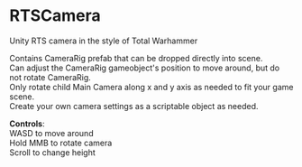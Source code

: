 # RTSCamera
Unity RTS camera in the style of Total Warhammer <br/>

Contains CameraRig prefab that can be dropped directly into scene. <br/>
Can adjust the CameraRig gameobject's position to move around, but do not rotate CameraRig. <br/>
Only rotate child Main Camera along x and y axis as needed to fit your game scene. <br/>
Create your own camera settings as a scriptable object as needed.

<b>Controls</b>: <br/>
WASD to move around <br/>
Hold MMB to rotate camera <br/>
Scroll to change height
